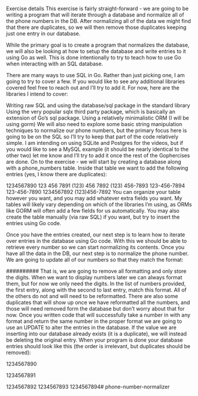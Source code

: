 Exercise details
This exercise is fairly straight-forward - we are going to be writing a program that will iterate through a database and normalize all of the phone numbers in the DB. After normalizing all of the data we might find that there are duplicates, so we will then remove those duplicates keeping just one entry in our database.

While the primary goal is to create a program that normalizes the database, we will also be looking at how to setup the database and write entries to it using Go as well. This is done intentionally to try to teach how to use Go when interacting with an SQL database.

There are many ways to use SQL in Go. Rather than just picking one, I am going to try to cover a few. If you would like to see any additional libraries covered feel free to reach out and I’ll try to add it. For now, here are the libraries I intend to cover:

Writing raw SQL and using the database/sql package in the standard library
Using the very popular sqlx third party package, which is basically an extension of Go’s sql package.
Using a relatively minimalistic ORM (I will be using gorm)
We will also need to explore some basic string manipulation techniques to normalize our phone numbers, but the primary focus here is going to be on the SQL so I’ll try to keep that part of the code relatively simple.
I am intending on using SQLite and Postgres for the videos, but if you would like to see a MySQL example (it should be nearly identical to the other two) let me know and I’ll try to add it once the rest of the Gophercises are done.
On to the exercise - we will start by creating a database along with a phone_numbers table. Inside that table we want to add the following entries (yes, I know there are duplicates):

1234567890
123 456 7891
(123) 456 7892
(123) 456-7893
123-456-7894
123-456-7890
1234567892
(123)456-7892
You can organize your table however you want, and you may add whatever extra fields you want. My tables will likely vary depending on which of the libraries I’m using, as ORMs like GORM will often add a few fields for us automatically. You may also create the table manually (via raw SQL) if you want, but try to insert the entries using Go code.

Once you have the entries created, our next step is to learn how to iterate over entries in the database using Go code. With this we should be able to retrieve every number so we can start normalizing its contents.
Once you have all the data in the DB, our next step is to normalize the phone number. We are going to update all of our numbers so that they match the format:

##########
That is, we are going to remove all formatting and only store the digits. When we want to display numbers later we can always format them, but for now we only need the digits.
In the list of numbers provided, the first entry, along with the second to last entry, match this format. All of the others do not and will need to be reformatted. There are also some duplicates that will show up once we have reformatted all the numbers, and those will need removed form the database but don’t worry about that for now.
Once you written code that will successfully take a number in with any format and return the same number in the proper format we are going to use an UPDATE to alter the entries in the database. If the value we are inserting into our database already exists (it is a duplicate), we will instead be deleting the original entry.
When your program is done your database entries should look like this (the order is irrelevant, but duplicates should be removed):

1234567890  

1234567891

1234567892
1234567893
1234567894# phone-number-normalizer
